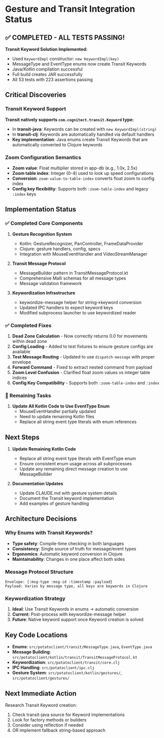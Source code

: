 # Gesture and Transit Integration Status

## ✅ COMPLETED - ALL TESTS PASSING!

**Transit Keyword Solution Implemented:**
- Used `KeywordImpl` constructor: `new KeywordImpl(key)`
- MessageType and EventType enums now create Transit Keywords
- Java/Kotlin compilation successful
- Full build creates JAR successfully
- All 53 tests with 223 assertions passing

## Critical Discoveries

### Transit Keyword Support
**Transit natively supports `com.cognitect.transit.Keyword` type:**
- In **transit-java**: Keywords can be created with `new KeywordImpl(string)`
- In **transit-clj**: Keywords are automatically handled via default handlers
- **Key implementation**: Java enums create Transit Keywords that are automatically converted to Clojure keywords

### Zoom Configuration Semantics
- **Zoom value**: Float multiplier stored in app-db (e.g., 1.0x, 2.5x)
- **Zoom table index**: Integer (0-4) used to look up speed configurations
- **Conversion**: `zoom-value-to-table-index` converts float zoom to config index
- **Config key flexibility**: Supports both `:zoom-table-index` and legacy `:index` keys

## Implementation Status

### ✅ Completed Core Components

1. **Gesture Recognition System**
   - Kotlin: GestureRecognizer, PanController, FrameDataProvider
   - Clojure: gesture handlers, config, specs
   - Integration with MouseEventHandler and VideoStreamManager

2. **Transit Message Protocol**
   - MessageBuilder pattern in TransitMessageProtocol.kt
   - Comprehensive Malli schemas for all message types
   - Message validation framework

3. **Keywordization Infrastructure**
   - keywordize-message helper for string→keyword conversion
   - Updated IPC handlers to expect keyword keys
   - Modified subprocess launcher to use keywordized reader

### ✅ Completed Fixes

1. **Dead Zone Calculation** - Now correctly returns 0.0 for movements within dead zone
2. **Config Loading** - Added to test fixtures to ensure gesture configs are available
3. **Test Message Routing** - Updated to use `dispatch-message` with proper envelope
4. **Forward Command** - Fixed to extract nested command from payload
5. **Zoom Level Confusion** - Clarified float zoom values vs integer table indices
6. **Config Key Compatibility** - Supports both `:zoom-table-index` and `:index`

### 🔄 Remaining Tasks

1. **Update All Kotlin Code to Use EventType Enum**
   - MouseEventHandler partially updated
   - Need to update remaining Kotlin files
   - Replace all string event type literals with enum references

## Next Steps

1. **Update Remaining Kotlin Code**
   - Replace all string event type literals with EventType enum
   - Ensure consistent enum usage across all subprocesses
   - Update any remaining direct message creation to use MessageBuilder

2. **Documentation Updates**
   - Update CLAUDE.md with gesture system details
   - Document the Transit keyword implementation
   - Add examples of gesture handling

## Architecture Decisions

### Why Enums with Transit Keywords?
- **Type safety**: Compile-time checking in both languages
- **Consistency**: Single source of truth for message/event types
- **Ergonomics**: Automatic keyword conversion in Clojure
- **Maintainability**: Changes in one place affect both sides

### Message Protocol Structure
```
Envelope: {:msg-type :msg-id :timestamp :payload}
Payload: Varies by message type, all keys are keywords in Clojure
```

### Keywordization Strategy
1. **Ideal**: Use Transit Keywords in enums → automatic conversion
2. **Current**: Post-process with keywordize-message helper
3. **Future**: Native keyword support once Keyword creation is solved

## Key Code Locations

- **Enums**: `src/potatoclient/transit/MessageType.java`, `EventType.java`
- **Message Building**: `src/potatoclient/kotlin/transit/TransitMessageProtocol.kt`
- **Keywordization**: `src/potatoclient/transit/core.clj`
- **IPC Handling**: `src/potatoclient/ipc.clj`
- **Gesture System**: `src/potatoclient/kotlin/gestures/`, `src/potatoclient/gestures/`

## Next Immediate Action

Research Transit Keyword creation:
1. Check transit-java source for Keyword implementations
2. Look for factory methods or builders
3. Consider using reflection if needed
4. OR implement fallback string-based approach